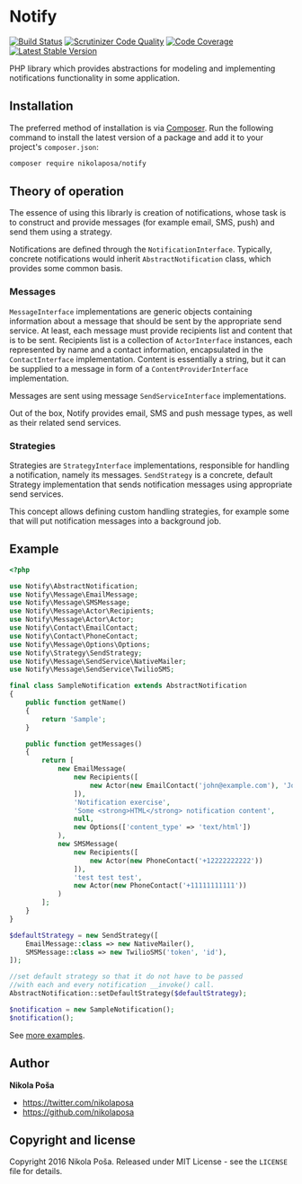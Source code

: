 # Notify

[![Build Status](https://travis-ci.org/nikolaposa/notify.svg?branch=master)](https://travis-ci.org/nikolaposa/notify)
[![Scrutinizer Code Quality](https://scrutinizer-ci.com/g/nikolaposa/notify/badges/quality-score.png?b=master)](https://scrutinizer-ci.com/g/nikolaposa/notify/?branch=master)
[![Code Coverage](https://scrutinizer-ci.com/g/nikolaposa/notify/badges/coverage.png?b=master)](https://scrutinizer-ci.com/g/nikolaposa/notify/?branch=master)
[![Latest Stable Version](https://poser.pugx.org/nikolaposa/notify/v/stable)](https://packagist.org/packages/nikolaposa/notify)

PHP library which provides abstractions for modeling and implementing notifications functionality in
some application.

## Installation

The preferred method of installation is via [Composer](http://getcomposer.org/). Run the following
command to install the latest version of a package and add it to your project's `composer.json`:

```bash
composer require nikolaposa/notify
```

## Theory of operation

The essence of using this librarly is creation of notifications, whose task is to construct and
provide messages (for example email, SMS, push) and send them using a strategy.

Notifications are defined through the `NotificationInterface`. Typically, concrete notifications
would inherit `AbstractNotification` class, which provides some common basis.

### Messages

`MessageInterface` implementations are generic objects containing information about a message that
should be sent by the appropriate send service. At least, each message must provide recipients list
and content that is to be sent. Recipients list is a collection of `ActorInterface` instances,
each represented by name and a contact information, encapsulated in the `ContactInterface`
implementation. Content is essentially a string, but it can be supplied to a message in form of a
`ContentProviderInterface` implementation.

Messages are sent using message `SendServiceInterface` implementations.

Out of the box, Notify provides email, SMS and push message types, as well as their related send
services.

### Strategies

Strategies are `StrategyInterface` implementations, responsible for handling a notification, namely
its messages. `SendStrategy` is a concrete, default Strategy implementation that sends notification
messages using appropriate send services.

This concept allows defining custom handling strategies, for example some that will put notification
messages into a background job.

## Example

```php
<?php

use Notify\AbstractNotification;
use Notify\Message\EmailMessage;
use Notify\Message\SMSMessage;
use Notify\Message\Actor\Recipients;
use Notify\Message\Actor\Actor;
use Notify\Contact\EmailContact;
use Notify\Contact\PhoneContact;
use Notify\Message\Options\Options;
use Notify\Strategy\SendStrategy;
use Notify\Message\SendService\NativeMailer;
use Notify\Message\SendService\TwilioSMS;

final class SampleNotification extends AbstractNotification
{
    public function getName()
    {
        return 'Sample';
    }

    public function getMessages()
    {
        return [
            new EmailMessage(
                new Recipients([
                    new Actor(new EmailContact('john@example.com'), 'John Doe'),
                ]),
                'Notification exercise',
                'Some <strong>HTML</strong> notification content',
                null,
                new Options(['content_type' => 'text/html'])
            ),
            new SMSMessage(
                new Recipients([
                    new Actor(new PhoneContact('+12222222222'))
                ]),
                'test test test',
                new Actor(new PhoneContact('+11111111111'))
            )
        ];
    }
}

$defaultStrategy = new SendStrategy([
    EmailMessage::class => new NativeMailer(),
    SMSMessage::class => new TwilioSMS('token', 'id'),
]);

//set default strategy so that it do not have to be passed
//with each and every notification __invoke() call.
AbstractNotification::setDefaultStrategy($defaultStrategy);

$notification = new SampleNotification();
$notification();

```

See [more examples](https://github.com/nikolaposa/notify/tree/master/examples).

## Author

**Nikola Poša**

* https://twitter.com/nikolaposa
* https://github.com/nikolaposa

## Copyright and license

Copyright 2016 Nikola Poša. Released under MIT License - see the `LICENSE` file for details.